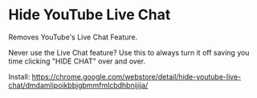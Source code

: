 # Hide YouTube Live Chat

Removes YouTube's Live Chat Feature.

Never use the Live Chat feature? Use this to always turn it off saving you time clicking "HIDE CHAT" over and over.

Install: https://chrome.google.com/webstore/detail/hide-youtube-live-chat/dmdamlipoikbbjgbmmfmlcbdhbnijija/
